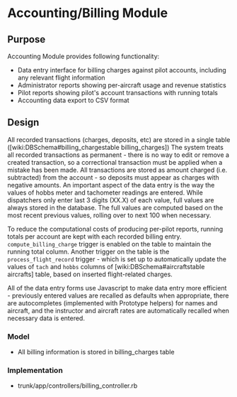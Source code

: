# Accounting/Billing Module #

## Purpose ##
Accounting Module provides following functionality:
  * Data entry interface for billing charges against pilot accounts, including any relevant flight information
  * Administrator reports showing per-aircraft usage and revenue statistics
  * Pilot reports showing pilot's account transactions with running totals
  * Accounting data export to CSV format

## Design ##

All recorded transactions (charges, deposits, etc) are stored in a single table ([wiki:DBSchema#billing\_chargestable billing\_charges]) The system treats all recorded transactions as permanent - there is no way to edit or remove a created transaction, so a correctional transaction must be applied when a mistake has been made. All transactions are stored as amount charged (i.e. subtracted) from the account - so deposits must appear as charges with negative amounts. An important aspect of the data entry is the way the values of hobbs meter and tachometer readings are entered. While dispatchers only enter last 3 digits (XX.X) of each value, full values are always stored in the database. The full values are computed based on the most recent previous values, rolling over to next 100 when necessary.

To reduce the computational costs of producing per-pilot reports, running totals per account are kept with each recorded billing entry. `compute_billing_charge` trigger is enabled on the table to maintain the running total column. Another trigger on the table is the `process_flight_record` trigger - which is set up to automatically update the values of `tach` and `hobbs` columns of [wiki:DBSchema#aircraftstable aircrafts] table, based on inserted flight-related charges.

All of the data entry forms use Javascript to make data entry more efficient - previously entered values are recalled as defaults when appropriate, there are autocompletes (implemented with Prototype helpers) for names and aircraft, and the instructor and aircraft rates are automatically recalled when necessary data is entered.

### Model ###
  * All billing information is stored in billing\_charges table

### Implementation ###
  * trunk/app/controllers/billing\_controller.rb